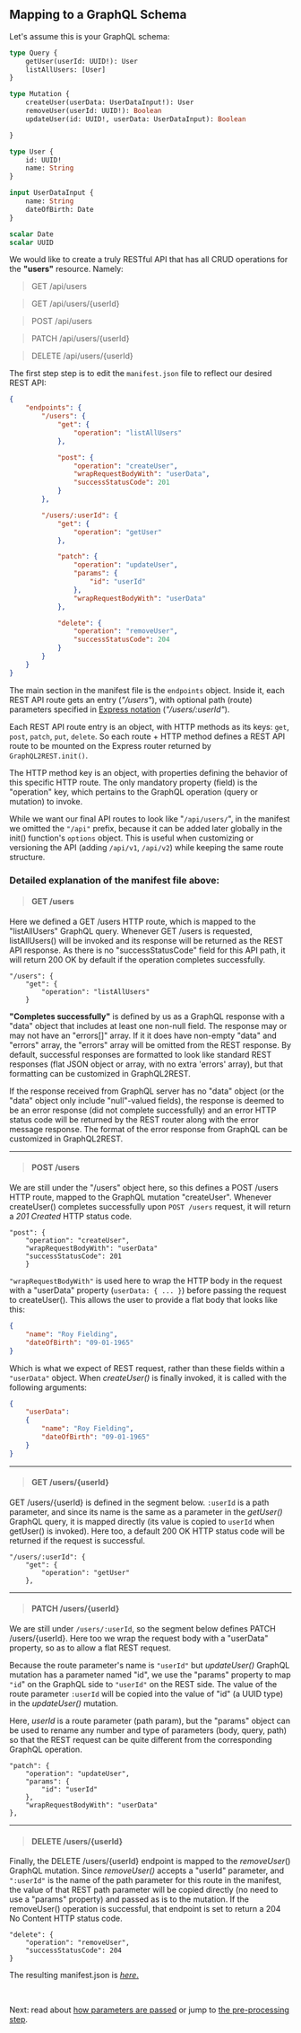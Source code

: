 ## Mapping to a GraphQL Schema

Let's assume this is your GraphQL schema:

```graphql
type Query {
	getUser(userId: UUID!): User
	listAllUsers: [User]
}

type Mutation {
	createUser(userData: UserDataInput!): User
	removeUser(userId: UUID!): Boolean
	updateUser(id: UUID!, userData: UserDataInput): Boolean

}

type User {
	id: UUID!
	name: String
}

input UserDataInput {
	name: String
	dateOfBirth: Date
}

scalar Date
scalar UUID
```
We would like to create a truly RESTful API that has all CRUD operations for the **"users"** resource. Namely:
> GET /api/users

> GET /api/users/{userId}

> POST /api/users

> PATCH /api/users/{userId}

> DELETE /api/users/{userId}


The first step step is to edit the `manifest.json` file to reflect our desired REST API:

```json
{
	"endpoints": {
		"/users": {
			"get": {
				"operation": "listAllUsers"
			},

			"post": {
				"operation": "createUser",
				"wrapRequestBodyWith": "userData",
				"successStatusCode": 201
			}
		},

		"/users/:userId": {
			"get": {
				"operation": "getUser"
			},

			"patch": {
				"operation": "updateUser",
				"params": {
					"id": "userId"
				},
				"wrapRequestBodyWith": "userData"
			},

			"delete": {
				"operation": "removeUser",
				"successStatusCode": 204
			}
		}
	}
}
```
The main section in the manifest file is the `endpoints` object. Inside it, each REST API route gets an entry (*"/users"*), with optional path (route)  parameters specified in [Express notation](https://expressjs.com/en/guide/routing.html)  (*"/users/:userId"*).

Each  REST API route entry is an object, with HTTP methods as its keys: `get`, `post`, `patch`, `put`, `delete`.  So each route + HTTP method defines a REST API route to be mounted on the Express router returned by `GraphQL2REST.init()`.


The HTTP method key is an object, with properties defining the behavior of this specific HTTP route. The only mandatory property (field) is the "operation" key, which pertains to the GraphQL operation (query or mutation) to invoke.

While we want our final API routes to look like "`/api/users/`", in the manifest we omitted the `"/api"` prefix, because it can be added later globally in the init() function's `options` object. This is useful when customizing or versioning the API (adding `/api/v1`, `/api/v2`) while keeping the same route structure.

### Detailed explanation of the manifest file above:
>#### GET /users
Here we defined a GET /users HTTP route, which is mapped to the "listAllUsers" GraphQL query. Whenever GET /users is requested, listAllUsers() will be invoked and its response will be returned as the REST API response. As there is no "successStatusCode" field for this API path, it will return 200 OK by default if the operation completes successfully.

```
"/users": {
	"get": {
		"operation": "listAllUsers"
	}
```

**"Completes successfully"** is defined by us as a GraphQL response with a "data" object that includes at least one non-null field. The response may or may not have an "errors[]" array. If it it does have non-empty "data" and "errors" array, the "errors" array will be omitted from the REST response. By default, successful responses are formatted to look like standard REST responses (flat JSON object or array, with no extra 'errors' array), but that formatting can be customized in GraphQL2REST.

If the response received from GraphQL server has no "data" object (or the "data" object only include "null"-valued fields), the response is deemed to be an error response (did not complete successfully) and an error HTTP status code will be returned by the REST router along with the error message response. The format of the error response from GraphQL can be customized in GraphQL2REST.


---
>#### POST /users


We are still under the "/users" object here, so this defines a POST /users HTTP route, mapped to the GraphQL mutation "createUser". Whenever createUser() completes successfully upon `POST /users` request, it will return a *201 Created* HTTP status code.

```
"post": {
	"operation": "createUser",
	"wrapRequestBodyWith": "userData"
	"successStatusCode": 201
	}
```
`"wrapRequestBodyWith"` is used here to wrap the HTTP body in the request with a "userData" property (`userData: { ... }`) before passing the request to createUser(). This allows the user to provide a flat body that looks like this:
```json
{
	"name": "Roy Fielding",
	"dateOfBirth": "09-01-1965"
}
```
Which is what we expect of REST request, rather than these fields within a `"userData"` object. When *createUser()* is finally invoked, it is called with the following arguments:
```json
{
	"userData":
	{
		"name": "Roy Fielding",
		"dateOfBirth": "09-01-1965"
	}
}
```
---
>#### GET /users/{userId}

GET /users/{userId} is defined in the segment below. `:userId` is a path parameter, and since its name is the same as a parameter in the *getUser()* GraphQL query, it is mapped directly (its value is copied to `userId` when getUser() is invoked). Here too, a default 200 OK HTTP status code will be returned if the request is successful.
```
"/users/:userId": {
	"get": {
		"operation": "getUser"
	},
```

---
>#### PATCH /users/{userId}
We are still under `/users/:userId`, so the segment below defines PATCH /users/{userId}. Here too we wrap the request body with a "userData" property, so as to allow a flat REST request.

Because the route parameter's name is `"userId"` but *updateUser()* GraphQL mutation  has a parameter named "id", we use the "params" property to map `"id`" on the GraphQL side to `"userId"` on the REST side. The value of the route parameter `:userId` will be copied into the value of "id" (a UUID type) in the *updateUser()* mutation.

Here, *userId* is a route parameter (path param), but the "params" object can be used to rename any number and type of parameters (body, query, path) so that the REST request can be quite different from the corresponding GraphQL operation.
```
"patch": {
	"operation": "updateUser",
	"params": {
		"id": "userId"
	},
	"wrapRequestBodyWith": "userData"
},
```

----
>#### DELETE /users/{userId}

Finally, the DELETE /users/{userId} endpoint is mapped to the *removeUser*() GraphQL mutation. Since *removeUser()* accepts a "userId" parameter, and `":userId"` is the name of the path parameter for this route in the manifest, the value of that REST path parameter will be copied directly (no need to use a "params" property) and passed as is to the mutation. If the removeUser() operation is successful, that endpoint is set to return a 204 No Content HTTP status code.

```
"delete": {
	"operation": "removeUser",
	"successStatusCode": 204
}
```
The resulting manifest.json is [_here_.](manifest-example.json)

<br>

Next: read about [how parameters are passed](How%20parameters%20are%20passed.md) or jump to [the pre-processing step](Pre-processing%20step.md).
